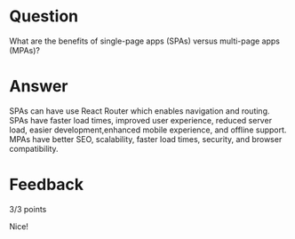 # Question

What are the benefits of single-page apps (SPAs) versus multi-page apps (MPAs)?

# Answer

SPAs can have use React Router which enables navigation and routing. SPAs have faster load times, improved user experience, reduced server load, easier development,enhanced mobile experience, and offline support. MPAs have better SEO, scalability, faster load times, security, and browser compatibility.

# Feedback

3/3 points

Nice!
